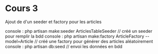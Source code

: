# Cours 3

Ajout de d'un seeder et factory pour les articles

console : php artisan make:seeder ArticlesTableSeeder // créé un seeder pour remplir la bdd
console : php artisan make:factory ArticleFactory --model=Article // créé une factory pour générer des articles aléatoirement
console : php artisan db:seed // envoi les données en bdd